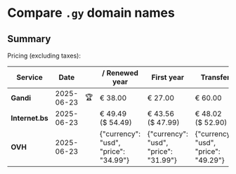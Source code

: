 # Compare `.gy` domain names

## Summary

Pricing (excluding taxes):

| Service | Date |  | / Renewed year | First year | Transfer | Restoration |
|--|--|--|--|--|--|--|
| **Gandi** | 2025-06-23 | 🏆 | € 38.00 | € 27.00 | € 60.00 | € 38.00 |
| **Internet.bs** | 2025-06-23 |  | € 49.49<br>($ 54.49) | € 43.56<br>($ 47.99) | € 48.02<br>($ 52.90) | € 84.95<br>($ 93.55) |
| **OVH** | 2025-06-23 |  | {"currency": "usd", "price": "34.99"} | {"currency": "usd", "price": "31.99"} | {"currency": "usd", "price": "49.29"} |  |
